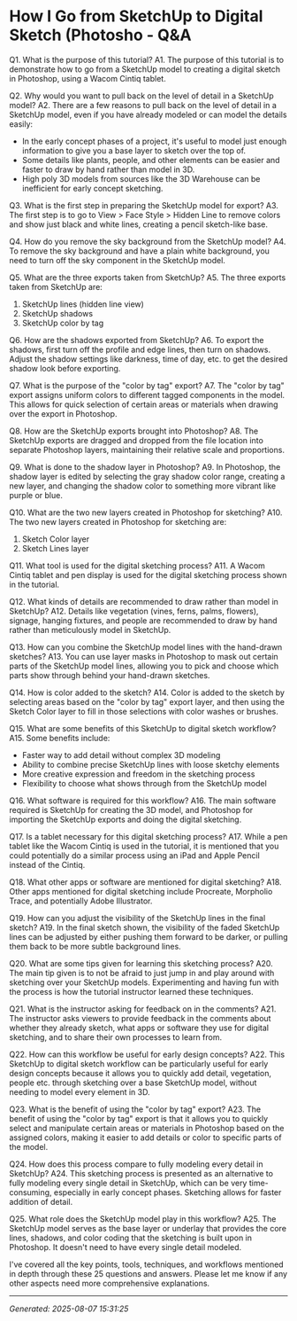 # How I Go from SketchUp to Digital Sketch (Photosho - Q&A

Q1. What is the purpose of this tutorial?
A1. The purpose of this tutorial is to demonstrate how to go from a SketchUp model to creating a digital sketch in Photoshop, using a Wacom Cintiq tablet.

Q2. Why would you want to pull back on the level of detail in a SketchUp model?
A2. There are a few reasons to pull back on the level of detail in a SketchUp model, even if you have already modeled or can model the details easily:
- In the early concept phases of a project, it's useful to model just enough information to give you a base layer to sketch over the top of.
- Some details like plants, people, and other elements can be easier and faster to draw by hand rather than model in 3D.
- High poly 3D models from sources like the 3D Warehouse can be inefficient for early concept sketching.

Q3. What is the first step in preparing the SketchUp model for export?
A3. The first step is to go to View > Face Style > Hidden Line to remove colors and show just black and white lines, creating a pencil sketch-like base.

Q4. How do you remove the sky background from the SketchUp model?
A4. To remove the sky background and have a plain white background, you need to turn off the sky component in the SketchUp model.

Q5. What are the three exports taken from SketchUp?
A5. The three exports taken from SketchUp are:
1) SketchUp lines (hidden line view)
2) SketchUp shadows
3) SketchUp color by tag

Q6. How are the shadows exported from SketchUp?
A6. To export the shadows, first turn off the profile and edge lines, then turn on shadows. Adjust the shadow settings like darkness, time of day, etc. to get the desired shadow look before exporting.

Q7. What is the purpose of the "color by tag" export?
A7. The "color by tag" export assigns uniform colors to different tagged components in the model. This allows for quick selection of certain areas or materials when drawing over the export in Photoshop.

Q8. How are the SketchUp exports brought into Photoshop?
A8. The SketchUp exports are dragged and dropped from the file location into separate Photoshop layers, maintaining their relative scale and proportions.

Q9. What is done to the shadow layer in Photoshop?
A9. In Photoshop, the shadow layer is edited by selecting the gray shadow color range, creating a new layer, and changing the shadow color to something more vibrant like purple or blue.

Q10. What are the two new layers created in Photoshop for sketching?
A10. The two new layers created in Photoshop for sketching are:
1) Sketch Color layer
2) Sketch Lines layer  

Q11. What tool is used for the digital sketching process?
A11. A Wacom Cintiq tablet and pen display is used for the digital sketching process shown in the tutorial.

Q12. What kinds of details are recommended to draw rather than model in SketchUp?
A12. Details like vegetation (vines, ferns, palms, flowers), signage, hanging fixtures, and people are recommended to draw by hand rather than meticulously model in SketchUp.

Q13. How can you combine the SketchUp model lines with the hand-drawn sketches?
A13. You can use layer masks in Photoshop to mask out certain parts of the SketchUp model lines, allowing you to pick and choose which parts show through behind your hand-drawn sketches.

Q14. How is color added to the sketch?
A14. Color is added to the sketch by selecting areas based on the "color by tag" export layer, and then using the Sketch Color layer to fill in those selections with color washes or brushes.

Q15. What are some benefits of this SketchUp to digital sketch workflow?
A15. Some benefits include:
- Faster way to add detail without complex 3D modeling
- Ability to combine precise SketchUp lines with loose sketchy elements
- More creative expression and freedom in the sketching process
- Flexibility to choose what shows through from the SketchUp model

Q16. What software is required for this workflow?
A16. The main software required is SketchUp for creating the 3D model, and Photoshop for importing the SketchUp exports and doing the digital sketching.

Q17. Is a tablet necessary for this digital sketching process?
A17. While a pen tablet like the Wacom Cintiq is used in the tutorial, it is mentioned that you could potentially do a similar process using an iPad and Apple Pencil instead of the Cintiq.

Q18. What other apps or software are mentioned for digital sketching?
A18. Other apps mentioned for digital sketching include Procreate, Morpholio Trace, and potentially Adobe Illustrator.

Q19. How can you adjust the visibility of the SketchUp lines in the final sketch?
A19. In the final sketch shown, the visibility of the faded SketchUp lines can be adjusted by either pushing them forward to be darker, or pulling them back to be more subtle background lines.

Q20. What are some tips given for learning this sketching process?
A20. The main tip given is to not be afraid to just jump in and play around with sketching over your SketchUp models. Experimenting and having fun with the process is how the tutorial instructor learned these techniques.

Q21. What is the instructor asking for feedback on in the comments?
A21. The instructor asks viewers to provide feedback in the comments about whether they already sketch, what apps or software they use for digital sketching, and to share their own processes to learn from.

Q22. How can this workflow be useful for early design concepts?
A22. This SketchUp to digital sketch workflow can be particularly useful for early design concepts because it allows you to quickly add detail, vegetation, people etc. through sketching over a base SketchUp model, without needing to model every element in 3D.

Q23. What is the benefit of using the "color by tag" export?
A23. The benefit of using the "color by tag" export is that it allows you to quickly select and manipulate certain areas or materials in Photoshop based on the assigned colors, making it easier to add details or color to specific parts of the model.

Q24. How does this process compare to fully modeling every detail in SketchUp?
A24. This sketching process is presented as an alternative to fully modeling every single detail in SketchUp, which can be very time-consuming, especially in early concept phases. Sketching allows for faster addition of detail.

Q25. What role does the SketchUp model play in this workflow?
A25. The SketchUp model serves as the base layer or underlay that provides the core lines, shadows, and color coding that the sketching is built upon in Photoshop. It doesn't need to have every single detail modeled.

I've covered all the key points, tools, techniques, and workflows mentioned in depth through these 25 questions and answers. Please let me know if any other aspects need more comprehensive explanations.

---
*Generated: 2025-08-07 15:31:25*
